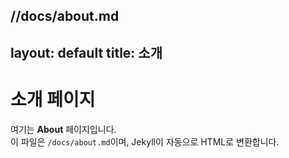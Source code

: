 //docs/about.md
---
layout: default
title: 소개
---

# 소개 페이지

여기는 **About** 페이지입니다.  
이 파일은 `/docs/about.md`이며, Jekyll이 자동으로 HTML로 변환합니다.
